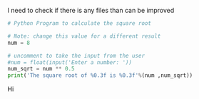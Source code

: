 I need to check if there is any files than can be improved

```python
# Python Program to calculate the square root

# Note: change this value for a different result
num = 8 

# uncomment to take the input from the user
#num = float(input('Enter a number: '))
num_sqrt = num ** 0.5
print('The square root of %0.3f is %0.3f'%(num ,num_sqrt))
```



Hi
